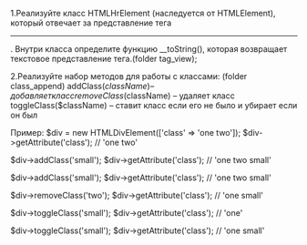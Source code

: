 1.Реализуйте класс HTMLHrElement (наследуется от HTMLElement), который отвечает за представление тега <hr>. Внутри класса определите функцию \_\_toString(), которая возвращает текстовое представление тега.(folder tag_view);

2.Реализуйте набор методов для работы с классами:
(folder class_append)
addClass($className) – добавляет класс
removeClass($className) – удаляет класс
toggleClass($className) – ставит класс если его не было и убирает если он был

Пример:
$div = new HTMLDivElement(['class' => 'one two']);
$div->getAttribute('class'); // 'one two'

$div->addClass('small');
$div->getAttribute('class'); // 'one two small'

$div->addClass('small');
$div->getAttribute('class'); // 'one two small'

$div->removeClass('two');
$div->getAttribute('class'); // 'one small'

$div->toggleClass('small');
$div->getAttribute('class'); // 'one'

$div->toggleClass('small');
$div->getAttribute('class'); // 'one small'
